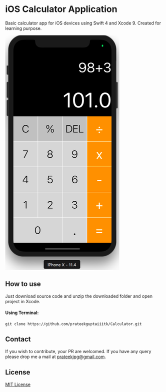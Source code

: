 # iOS Calculator Application
Basic calculator app for iOS devices using Swift 4 and Xcode 9. Created for learning purpose.

![alt text](https://github.com/prateekguptaiiitk/Calculator/blob/master/Calculator/Calculator/screenshots/Calculator.png)

## How to use
Just download source code and unzip the downloaded folder and open project in Xcode.

#### Using Terminal:

``` 
git clone https://github.com/prateekguptaiiitk/Calculator.git
```

## Contact

If you wish to contribute, your PR are welcomed. If you have any query please drop me a mail at prateekjpg@gmail.com.

## License

[MIT License](https://github.com/prateekguptaiiitk/Calculator/blob/master/LICENSE)
